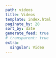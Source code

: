 ```yaml
---
path: videos
title: Videos
template: index.html
paginate_by: 20
sort_by: date
generate_feed: true
# transparent: true
extra:
  singular: Video
---
```

